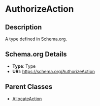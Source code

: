 # AuthorizeAction

## Description
A type defined in Schema.org.

## Schema.org Details
- **Type**: Type
- **URI**: https://schema.org/AuthorizeAction

## Parent Classes
- [AllocateAction](../AllocateAction.md)

